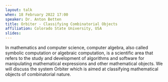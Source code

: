 ```yaml
---
layout: talk
when: 18 February 2022 17:00
speaker: Dr. Anton Betten
title: Orbiter - Classifying Combinatorial Objects
affiliation: Colorado State University, USA
slides:
---
```

In mathematics and computer science, computer algebra, also called symbolic computation or algebraic computation, is a scientific area that refers to the study and development of algorithms and software for manipulating mathematical expressions and other mathematical objects.
We will discuss the system Orbiter which is aimed at classifying mathematical objects of combinatorial nature.
